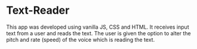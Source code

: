 # Text-Reader
This app was developed using vanilla JS, CSS and HTML.
 It receives input text from a user and reads the text. 
 The user is given the option to alter the pitch and rate (speed) of the voice which is reading the text. 
